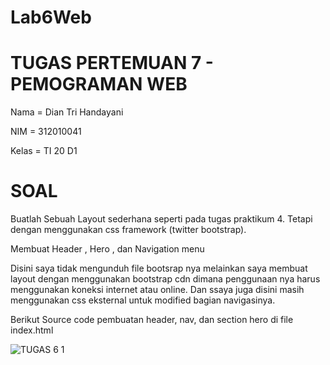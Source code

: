 # Lab6Web

# TUGAS PERTEMUAN 7 - PEMOGRAMAN WEB 

 Nama      = Dian Tri Handayani
 
 NIM       = 312010041
 
 Kelas     = TI 20 D1

# SOAL

 Buatlah Sebuah Layout sederhana seperti pada tugas praktikum 4. Tetapi dengan menggunakan css framework (twitter bootstrap).
 
 Membuat Header , Hero , dan Navigation menu

Disini saya tidak mengunduh file bootsrap nya melainkan saya membuat layout dengan menggunakan bootstrap cdn dimana penggunaan nya harus menggunakan koneksi internet atau online. Dan ssaya juga disini masih menggunakan css eksternal untuk modified bagian navigasinya.

Berikut Source code pembuatan header, nav, dan section hero di file index.html

![TUGAS 6  1](https://user-images.githubusercontent.com/101880835/164960498-dc6f0557-7dd5-40a6-95cf-8be35668e002.png)
